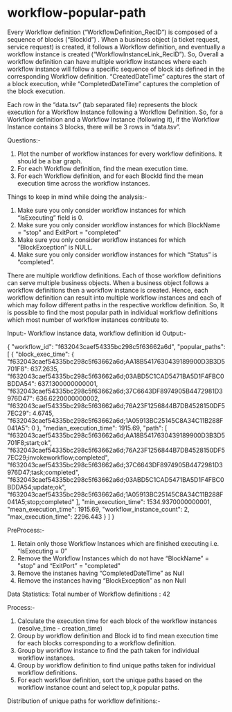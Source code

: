 # workflow-popular-path

Every Workflow definition (“WorkflowDefinition_RecID”) is composed of a sequence of blocks (“BlockId”) . When a business object (a ticket request, service request) is created, it follows a Workflow definition, and eventually a workflow instance is created (“WorkflowInstanceLink_RecID”). So, Overall a workflow definition can have multiple workflow instances where each workflow instance will follow a specific sequence of block ids defined in the corresponding Workflow definition. 
“CreatedDateTime” captures the start of a block execution, while “CompletedDateTime” captures the completion of the block execution.

Each row in the “data.tsv” (tab separated file) represents the block execution for a Workflow Instance following a Workflow Definition. So, for a Workflow definition and a Workflow Instance (following it), if the Workflow Instance contains 3 blocks, there will be 3 rows in “data.tsv”.


Questions:-

1.    Plot the number of workflow instances for every workflow definitions. It should be a bar graph.
2.    For each Workflow definition, find the mean execution time.
3.    For each Workflow definition, and for each BlockId find the mean execution time across the workflow instances. 

Things to keep in mind while doing the analysis:-

1.    Make sure you only consider workflow instances for which “IsExecuting” field is 0.
2.    Make sure you only consider workflow instances for which BlockName = "stop" and ExitPort = "completed"
3.    Make sure you only consider workflow instances for which “BlockException” is NULL.
4.    Make sure you only consider workflow instances for which “Status” is “completed”.



There are multiple workflow definitions. Each of those workflow definitions can serve multiple business objects. When a business object follows a workflow definitions then a workflow instance is created. Hence, each workflow definition can result into multiple workflow instances and each of which may follow different paths in the respective workflow definition. So, It is possible to find the most popular path in individual workflow definitions which most number of workflow instances contribute to.

Input:- Workflow instance data, workflow definition id
Output:- 

{
  "workflow_id": "f632043caef54335bc298c5f63662a6d",
  "popular_paths": [
    {
      "block_exec_time": {
        "f632043caef54335bc298c5f63662a6d;AA18B5417630439189900D3B3D5701F8": 637.2635,
        "f632043caef54335bc298c5f63662a6d;03ABD5C1CAD5471BA5D1F4FBC0BDDA54": 637.1300000000001,
        "f632043caef54335bc298c5f63662a6d;37C6643DF8974905B4472981D3976D47": 636.6220000000002,
        "f632043caef54335bc298c5f63662a6d;76A23F1256844B7DB4528150DF57EC29": 4.6745,
        "f632043caef54335bc298c5f63662a6d;1A05913BC25145C8A34C11B288F041A5": 0
      },
      "median_execution_time": 1915.69,
      "path": [
        "f632043caef54335bc298c5f63662a6d;AA18B5417630439189900D3B3D5701F8;start;ok",
        "f632043caef54335bc298c5f63662a6d;76A23F1256844B7DB4528150DF57EC29;invokeworkflow;completed",
        "f632043caef54335bc298c5f63662a6d;37C6643DF8974905B4472981D3976D47;task;completed",
        "f632043caef54335bc298c5f63662a6d;03ABD5C1CAD5471BA5D1F4FBC0BDDA54;update;ok",
        "f632043caef54335bc298c5f63662a6d;1A05913BC25145C8A34C11B288F041A5;stop;completed"
      ],
      "min_execution_time": 1534.9370000000001,
      "mean_execution_time": 1915.69,
      "workflow_instance_count": 2,
      "max_execution_time": 2296.443
    }
  ]
}

PreProcess:-
1.    Retain only those Workflow Instances which are finished executing i.e. “IsExecuting = 0”
2.    Remove the Workflow Instances which do not have “BlockName” = "stop" and “ExitPort” = "completed"
3.    Remove the instanes having “CompletedDateTime” as Null
4.    Remove the instances having “BlockException” as non Null

Data Statistics:
Total number of Workflow definitions :  42



Process:-
1.    Calculate the execution time for each block of the workflow instances (resolve_time - creation_time)
2.    Group by workflow definition and Block id to find mean execution time for each blocks corresponding to a workflow definition.
3.    Group by workflow instance to find the path taken for individual workflow instances.
4.    Group by workflow definition to find unique paths taken for individual workflow definitions.
5.    For each workflow definition, sort the unique paths based on the workflow instance count and select top_k popular paths.





Distribution of unique paths for workflow definitions:-




